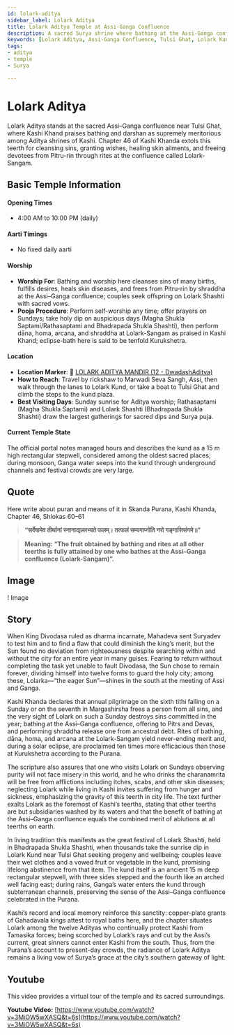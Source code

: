 ```yaml
---
id: lolark-aditya
sidebar_label: Lolark Aditya
title: Lolark Aditya Temple at Assi-Ganga Confluence
description: A sacred Surya shrine where bathing at the Assi-Ganga confluence cleanses sins, fulfills wishes, and heals skin ailments, as praised in Kashi Khand.
keywords: [Lolark Aditya, Assi-Ganga Confluence, Tulsi Ghat, Lolark Kund, Surya shrine, Lolark Shashti, Kashi Khand]
tags:
- aditya
- temple
- Surya

---
```

# Lolark Aditya

Lolark Aditya stands at the sacred Assi–Ganga confluence near Tulsi Ghat, where Kashi Khand praises bathing and darshan as supremely meritorious among Aditya shrines of Kashi. Chapter 46 of Kashi Khanda extols this teerth for cleansing sins, granting wishes, healing skin ailments, and freeing devotees from Pitru-rin through rites at the confluence called Lolark-Sangam.

## Basic Temple Information

#### Opening Times
* 4:00 AM to 10:00 PM (daily)

#### Aarti Timings
* No fixed daily aarti

#### Worship
* **Worship For**: Bathing and worship here cleanses sins of many births, fulfills desires, heals skin diseases, and frees from Pitru-rin by shraddha at the Assi–Ganga confluence; couples seek offspring on Lolark Shashti with sacred vows.
* **Pooja Procedure**: Perform self-worship any time; offer prayers on Sundays; take holy dip on auspicious days (Magha Shukla Saptami/Rathasaptami and Bhadrapada Shukla Shashti), then perform dāna, homa, arcana, and shraddha at Lolark-Sangam as praised in Kashi Khand; eclipse-bath here is said to be tenfold Kurukshetra.

#### Location
* **Location Marker**: 📍 [LOLARK ADITYA MANDIR (12 - DwadashAditya)](https://maps.app.goo.gl/GpqDCuDHJg7YWfF87)
* **How to Reach**: Travel by rickshaw to Marwadi Seva Sangh, Assi, then walk through the lanes to Lolark Kund, or take a boat to Tulsi Ghat and climb the steps to the kund plaza.
* **Best Visiting Days**: Sunday sunrise for Aditya worship; Rathasaptami (Magha Shukla Saptami) and Lolark Shashti (Bhadrapada Shukla Shashti) draw the largest gatherings for sacred dips and Surya puja.

#### Current Temple State
The official portal notes managed hours and describes the kund as a 15 m high rectangular stepwell, considered among the oldest sacred places; during monsoon, Ganga water seeps into the kund through underground channels and festival crowds are very large.


## Quote
Here write about puran and means of it in Skanda Purana, Kashi Khanda, Chapter 46, Shlokas 60–61

> **“सर्वेषामेव तीर्थानां स्नानाद्यल्लभ्यते फलम्। तत्फलं सम्यगाप्नोति नरो गङ्गासिसंगमे॥”**

> **Meaning: “The fruit obtained by bathing and rites at all other teerths is fully attained by one who bathes at the Assi–Ganga confluence (Lolark-Sangam)”.**

## Image 

! Image

## Story

When King Divodasa ruled as dharma incarnate, Mahadeva sent Suryadev to test him and to find a flaw that could diminish the king’s merit, but the Sun found no deviation from righteousness despite searching within and without the city for an entire year in many guises. Fearing to return without completing the task yet unable to fault Divodasa, the Sun chose to remain forever, dividing himself into twelve forms to guard the holy city; among these, Lolarka—“the eager Sun”—shines in the south at the meeting of Assi and Ganga.

Kashi Khanda declares that annual pilgrimage on the sixth tithi falling on a Sunday or on the seventh in Margashirsha frees a person from all sins, and the very sight of Lolark on such a Sunday destroys sins committed in the year; bathing at the Assi–Ganga confluence, offering to Pitrs and Devas, and performing shraddha release one from ancestral debt. Rites of bathing, dāna, homa, and arcana at the Lolark-Sangam yield never-ending merit and, during a solar eclipse, are proclaimed ten times more efficacious than those at Kurukshetra according to the Purana.

The scripture also assures that one who visits Lolark on Sundays observing purity will not face misery in this world, and he who drinks the charanamrita will be free from afflictions including itches, scabs, and other skin diseases; neglecting Lolark while living in Kashi invites suffering from hunger and sickness, emphasizing the gravity of this teerth in city life. The text further exalts Lolark as the foremost of Kashi’s teerths, stating that other teerths are but subsidiaries washed by its waters and that the benefit of bathing at the Assi–Ganga confluence equals the combined merit of ablutions at all teerths on earth.

In living tradition this manifests as the great festival of Lolark Shashti, held in Bhadrapada Shukla Shashti, when thousands take the sunrise dip in Lolark Kund near Tulsi Ghat seeking progeny and wellbeing; couples leave their wet clothes and a vowed fruit or vegetable in the kund, promising lifelong abstinence from that item. The kund itself is an ancient 15 m deep rectangular stepwell, with three sides stepped and the fourth like an arched well facing east; during rains, Ganga’s water enters the kund through subterranean channels, preserving the sense of the Assi–Ganga confluence celebrated in the Purana.

Kashi’s record and local memory reinforce this sanctity: copper-plate grants of Gahadavala kings attest to royal baths here, and the chapter situates Lolark among the twelve Adityas who continually protect Kashi from Tamasika forces; being scorched by Lolark’s rays and cut by the Assi’s current, great sinners cannot enter Kashi from the south. Thus, from the Purana’s account to present-day crowds, the radiance of Lolark Aditya remains a living vow of Surya’s grace at the city’s southern gateway of light.

## Youtube

This video provides a virtual tour of the temple and its sacred surroundings.

**Youtube Video:** [https://www.youtube.com/watch?v=3MiOW5wXASQ&t=6s](https://www.youtube.com/watch?v=3MiOW5wXASQ&t=6s)